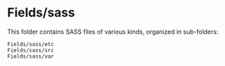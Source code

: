 # Fields/sass

This folder contains SASS files of various kinds, organized in sub-folders:

    Fields/sass/etc
    Fields/sass/src
    Fields/sass/var
